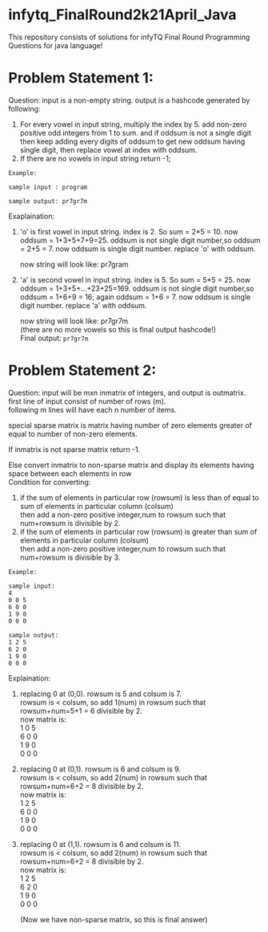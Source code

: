 # infytq_FinalRound2k21April_Java
This repository consists of solutions for infyTQ Final Round Programming Questions for java language!

# Problem Statement 1:
Question: input is a non-empty string. output is a hashcode generated by following:
1. For every vowel in input string, multiply the index by 5. add non-zero positive odd integers from 1 to sum.
and if oddsum is not a single digit then keep adding every digits of oddsum to get new oddsum having single digit,
then replace vowel at index with oddsum.  
2. If there are no vowels in input string return -1;

```
Example:

sample input : program

sample output: pr7gr7m
```

Exaplaination:
1. 'o' is first vowel in input string. index is 2.
    So sum = 2*5 = 10. now oddsum = 1+3+5+7+9=25.
    oddsum is not single digit number,so
    oddsum = 2+5 = 7. now oddsum is single digit number.
    replace 'o' with oddsum.
   
   now string will look like: pr7gram
   
2. 'a' is second vowel in input string. index is 5.
    So sum = 5*5 = 25. now oddsum = 1+3+5+...+23+25=169.
    oddsum is not single digit number,so
    oddsum = 1+6+9 = 16; again oddsum = 1+6 = 7. now oddsum is single digit number.
    replace 'a' with oddsum.
    
    now string will look like: pr7gr7m  
    (there are no more vowels so this is final output hashcode!)  
    Final output: `pr7gr7m`
    
# Problem Statement 2:
Question: input will be mxn inmatrix of integers, and output is outmatrix.  
first line of input consist of number of rows (m).  
following m lines will have each n number of items.  

special sparse matrix is matrix having number of zero elements greater of equal to number of non-zero elements.

If inmatrix is not sparse matrix return -1.  

Else convert inmatrix to non-sparse matrix and display its elements having space between each elements in row  
Condition for converting:  
1. if the sum of elements in particular row (rowsum) is less than of equal to sum of elements in particular column (colsum)  
   then add a non-zero positive integer,num to rowsum such that num+rowsum is divisible by 2.  
2. if the sum of elements in particular row (rowsum) is greater than sum of elements in particular column (colsum)  
   then add a non-zero positive integer,num to rowsum such that num+rowsum is divisible by 3.

```
Example:

sample input:
4
0 0 5
6 0 0
1 9 0
0 0 0

sample output:
1 2 5
6 2 0
1 9 0
0 0 0
```

Explaination:
1. replacing 0 at (0,0). rowsum is 5 and colsum is 7.  
   rowsum is < colsum, so add 1(num) in rowsum such that rowsum+num=5+1 = 6 divisible by 2.  
   now matrix is:  
   1 0 5  
   6 0 0  
   1 9 0  
   0 0 0  
   
2. replacing 0 at (0,1). rowsum is 6 and colsum is 9.  
   rowsum is < colsum, so add 2(num) in rowsum such that rowsum+num=6+2 = 8 divisible by 2.  
   now matrix is:  
   1 2 5  
   6 0 0  
   1 9 0  
   0 0 0  
   
3. replacing 0 at (1,1). rowsum is 6 and colsum is 11.  
   rowsum is < colsum, so add 2(num) in rowsum such that rowsum+num=6+2 = 8 divisible by 2.  
   now matrix is:  
   1 2 5  
   6 2 0  
   1 9 0  
   0 0 0  
   
   (Now we have non-sparse matrix, so this is final answer)
